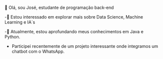 👋 Olá, sou José, estudante de programação back-end

  -👀 Estou interessado em explorar mais sobre Data Science, Machine Learning e IA´s
  
  -🌱 Atualmente, estou aprofundando meus conhecimentos em Java e Python.
  
  - Participei recentemente de um projeto interessante onde integramos um chatbot com o WhatsApp.
  
